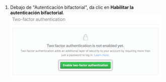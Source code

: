 1. Debajo de "Autenticación bifactorial", da clic en **Habilitar la autenticación bifactorial**. ![Habilitar la opción de autenticación bifactorial](/assets/images/help/2fa/enable-two-factor-authentication-dialoge.png)
